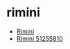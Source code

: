 # rimini

 * [Rimini](../../index/r/rimini-51255810.json)
 * [Rimini 51255810](../../index/r/rimini-51255810.json)
